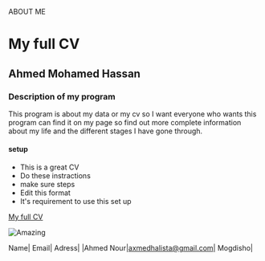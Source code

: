 ABOUT ME
# My full CV


## Ahmed Mohamed Hassan

### Description of my program

This program is about my data or my cv so I want everyone who wants this program can find it on my page so find out more complete information about my life and the different stages I have gone through.


#### setup
 * This is a great CV
 * Do these instractions
 * make sure steps
 * Edit this format
 * It's requirement to use this set up

[My full CV](https://github.com/halista11/my_project )


![Amazing](https://scontent.fmgq1-1.fna.fbcdn.net/v/t1.6435-9/240119190_995639244589222_4014181878549389482_n.jpg?_nc_cat=101&ccb=1-5&_nc_sid=09cbfe&_nc_ohc=hY_MnV8pb1gAX9g59yd&_nc_ht=scontent.fmgq1-1.fna&oh=77c30e9135442d8f81fb31bbfa1dd236&oe=617A5349)


Name| Email| Adress|
|Ahmed Nour|axmedhalista@gmail.com| Mogdisho|
